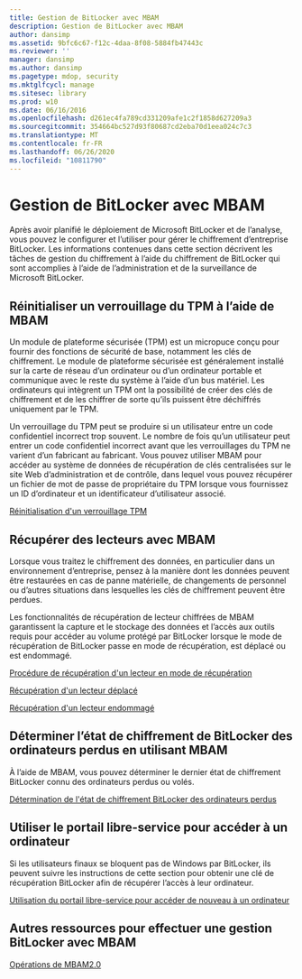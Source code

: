 ```yaml
---
title: Gestion de BitLocker avec MBAM
description: Gestion de BitLocker avec MBAM
author: dansimp
ms.assetid: 9bfc6c67-f12c-4daa-8f08-5884fb47443c
ms.reviewer: ''
manager: dansimp
ms.author: dansimp
ms.pagetype: mdop, security
ms.mktglfcycl: manage
ms.sitesec: library
ms.prod: w10
ms.date: 06/16/2016
ms.openlocfilehash: d261ec4fa789cd331209afe1c2f1858d627209a3
ms.sourcegitcommit: 354664bc527d93f80687cd2eba70d1eea024c7c3
ms.translationtype: MT
ms.contentlocale: fr-FR
ms.lasthandoff: 06/26/2020
ms.locfileid: "10811790"
---
```

# Gestion de BitLocker avec MBAM


Après avoir planifié le déploiement de Microsoft BitLocker et de l’analyse, vous pouvez le configurer et l’utiliser pour gérer le chiffrement d’entreprise BitLocker. Les informations contenues dans cette section décrivent les tâches de gestion du chiffrement à l’aide du chiffrement de BitLocker qui sont accomplies à l’aide de l’administration et de la surveillance de Microsoft BitLocker.

## Réinitialiser un verrouillage du TPM à l’aide de MBAM


Un module de plateforme sécurisée (TPM) est un micropuce conçu pour fournir des fonctions de sécurité de base, notamment les clés de chiffrement. Le module de plateforme sécurisée est généralement installé sur la carte de réseau d’un ordinateur ou d’un ordinateur portable et communique avec le reste du système à l’aide d’un bus matériel. Les ordinateurs qui intègrent un TPM ont la possibilité de créer des clés de chiffrement et de les chiffrer de sorte qu’ils puissent être déchiffrés uniquement par le TPM.

Un verrouillage du TPM peut se produire si un utilisateur entre un code confidentiel incorrect trop souvent. Le nombre de fois qu’un utilisateur peut entrer un code confidentiel incorrect avant que les verrouillages du TPM ne varient d’un fabricant au fabricant. Vous pouvez utiliser MBAM pour accéder au système de données de récupération de clés centralisées sur le site Web d’administration et de contrôle, dans lequel vous pouvez récupérer un fichier de mot de passe de propriétaire du TPM lorsque vous fournissez un ID d’ordinateur et un identificateur d’utilisateur associé.

[Réinitialisation d'un verrouillage TPM](how-to-reset-a-tpm-lockout-mbam-2.md)

## Récupérer des lecteurs avec MBAM


Lorsque vous traitez le chiffrement des données, en particulier dans un environnement d’entreprise, pensez à la manière dont les données peuvent être restaurées en cas de panne matérielle, de changements de personnel ou d’autres situations dans lesquelles les clés de chiffrement peuvent être perdues.

Les fonctionnalités de récupération de lecteur chiffrées de MBAM garantissent la capture et le stockage des données et l’accès aux outils requis pour accéder au volume protégé par BitLocker lorsque le mode de récupération de BitLocker passe en mode de récupération, est déplacé ou est endommagé.

[Procédure de récupération d'un lecteur en mode de récupération](how-to-recover-a-drive-in-recovery-mode-mbam-2.md)

[Récupération d'un lecteur déplacé](how-to-recover-a-moved-drive-mbam-2.md)

[Récupération d'un lecteur endommagé](how-to-recover-a-corrupted-drive-mbam-2.md)

## Déterminer l’état de chiffrement de BitLocker des ordinateurs perdus en utilisant MBAM


À l’aide de MBAM, vous pouvez déterminer le dernier état de chiffrement BitLocker connu des ordinateurs perdus ou volés.

[Détermination de l'état de chiffrement BitLocker des ordinateurs perdus](how-to-determine-bitlocker-encryption-state-of-lost-computers-mbam-2.md)

## Utiliser le portail libre-service pour accéder à un ordinateur


Si les utilisateurs finaux se bloquent pas de Windows par BitLocker, ils peuvent suivre les instructions de cette section pour obtenir une clé de récupération BitLocker afin de récupérer l’accès à leur ordinateur.

[Utilisation du portail libre-service pour accéder de nouveau à un ordinateur](how-to-use-the-self-service-portal-to-regain-access-to-a-computer.md)

## Autres ressources pour effectuer une gestion BitLocker avec MBAM


[Opérations de MBAM2.0](operations-for-mbam-20-mbam-2.md)

 

 






